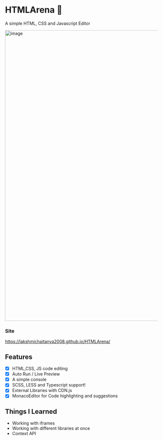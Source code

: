 # HTMLArena 🚀

A simple HTML, CSS and Javascript Editor
 
<img width="958" alt="image" src="https://github.com/LakshmiChaitanya2008/HTMLArena/assets/72391391/f1b3eebe-06b4-4aba-abec-55fe744adae9">

### Site
https://lakshmichaitanya2008.github.io/HTMLArena/

## Features

- [x] HTML,CSS, JS code editing
- [x] Auto Run / Live Preview
- [x] A simple console
- [x] SCSS, LESS and Typescript support!
- [x] External Libraries with CDN.js
- [x] MonacoEditor for Code highlighting and suggestions

## Things I Learned

- Working with iframes
- Working with different libraries at once
- Context API
